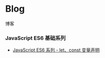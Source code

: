 # Blog
博客

### JavaScript ES6 基础系列
* [JavaScript ES6 系列 - let、const 变量声明](https://github.com/Felix-Lin-725/Blog/issues/1)
